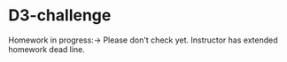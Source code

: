 # D3-challenge

Homework in progress:-> Please don't check yet. Instructor has extended homework dead line.
